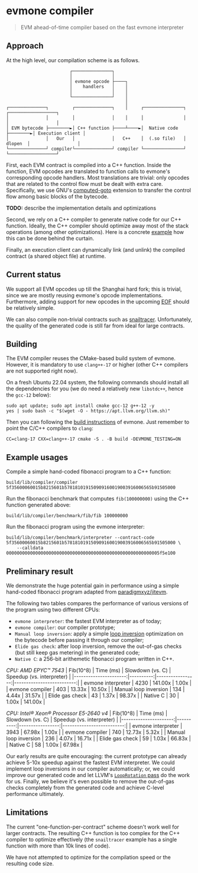 # evmone compiler
> EVM ahead-of-time compiler based on the fast evmone interpreter

## Approach

At the high level, our compilation scheme is as follows. 
```
                        ┌───────────────┐
                        │               │
                        │ evmone opcode ├────┐
                        │    handlers   │    │
                        │               │    │
                        └───────────────┘    │
                                             │
┌──────────────┐         ┌──────────────┐    │     ┌───────────────┐         ┌──────────────────┐
│              │         │              │    │     │               │         │                  │
│ EVM bytecode ├────────►│ C++ function ├────┴────►│  Native code  ├────────►│ Execution client │
│              │   Our   │              │   C++    │  (.so file)   │ dlopen  │                  │
└──────────────┘ compiler└──────────────┘ compiler └───────────────┘         └──────────────────┘
```

First, each EVM contract is compiled into a C++ function. Inside the function, EVM opcodes are translated to function calls to evmone's corresponding opcode handlers. Most translations are trivial: only opcodes that are related to the control flow must be dealt with extra care. Specifically, we use GNU's [computed-goto](https://gcc.gnu.org/onlinedocs/gcc/Labels-as-Values.html) extension to transfer the control flow among basic blocks of the bytecode. 

**TODO:** describe the implementation details and optimizations

Second, we rely on a C++ compiler to generate native code for our C++ function. Ideally, the C++ compiler should optimize away most of the stack operations (among other optimizations). Here is a concrete [example](https://gcc.gnu.org/onlinedocs/jit/intro/tutorial04.html#behind-the-curtain-how-does-our-code-get-optimized) how this can be done behind the curtain.

Finally, an execution client can dynamically link (and unlink) the compiled contract (a shared object file) at runtime.


## Current status

We support all EVM opcodes up till the Shanghai hard fork; this is trivial, since we are mostly reusing evmone's opcode implementations. Furthermore, adding support for new opcodes in the upcoming [EOF](https://notes.ethereum.org/@ipsilon/evm-object-format-overview) should be relatively simple.

We can also compile non-trivial contracts such as [snailtracer](https://github.com/axic/snailtracer). Unfortunately, the quality of the generated code is still far from ideal for large contracts.

## Building

The EVM compiler reuses the CMake-based build system of evmone. However, it is mandatory to use `clang++-17` or higher (other C++ compilers are not supported right now).

On a fresh Ubuntu 22.04 system, the following commands should install all the dependencies for you (we do need a relatively new `libstdc++`, hence the `gcc-12` below):
```
sudo apt update; sudo apt install cmake gcc-12 g++-12 -y
yes | sudo bash -c "$(wget -O - https://apt.llvm.org/llvm.sh)"
```

Then you can following the [build instructions](https://github.com/ethereum/evmone#building-from-source) of evmone. Just remember to point the C/C++ compilers to `clang`:
```
CC=clang-17 CXX=clang++-17 cmake -S . -B build -DEVMONE_TESTING=ON
```

## Example usages

Compile a simple hand-coded fibonacci program to a C++ function:
```
build/lib/compiler/compiler 5f35600060015b8215601b578181019150909160019003916006565b91505000
```

Run the fibonacci benchmark that computes `fib(100000000)` using the C++ function generated above:
```
build/lib/compiler/benchmark/fib/fib 100000000
```

Run the fibonacci program using the evmone interpreter:
```
build/lib/compiler/benchmark/interpreter --contract-code 5f35600060015b8215601b578181019150909160019003916006565b91505000 \
    --calldata 0000000000000000000000000000000000000000000000000000000005f5e100
```


## Preliminary result

We demonstrate the huge potential gain in performance using a simple hand-coded fibonacci program adapted from [paradigmxyz/jitevm](https://github.com/paradigmxyz/jitevm/blob/f82261fc8a1a6c1a3d40025a910ba0ce3fcaed71/src/test_data.rs#L7).

The following two tables compares the performance of various versions of the program using two different CPUs:
- `evmone interpreter`: the fastest EVM interpreter as of today;
- `evmone compiler`: our compiler prototype;
- `Manual loop inversion`: apply a simple [loop inversion](https://en.wikipedia.org/wiki/Loop_inversion) optimization on the bytecode before passing it through our compiler;
- `Elide gas check`: after loop inversion, remove the out-of-gas checks (but still keep gas metering) in the generated code;
- `Native C`: a 256-bit arithemetic fibonacci program written in C++.


*CPU: AMD EPYC™ 7543*
|             Fib(10^8) | Time (ms) | Slowdown (vs. C) | Speedup (vs. interpreter) |
|----------------------:|----------:|-----------------:|--------------------------:|
|    evmone interpreter |      4230 |          141.00x |                     1.00x |
|       evmone compiler |       403 |           13.33x |                    10.50x |
| Manual loop inversion |       134 |            4.44x |                    31.57x |
|       Elide gas check |        43 |            1.37x |                    98.37x |
|              Native C |        30 |            1.00x |                   141.00x |

*CPU: Intel® Xeon® Processor E5-2640 v4*
|             Fib(10^8) | Time (ms) | Slowdown (vs. C) | Speedup (vs. interpreter) |
|----------------------:|----------:|-----------------:|--------------------------:|
|    evmone interpreter |      3943 |           67.98x |                     1.00x |
|       evmone compiler |       740 |           12.73x |                     5.32x |
| Manual loop inversion |       236 |            4.07x |                    16.71x |
|       Elide gas check |        59 |            1.03x |                    66.83x |
|              Native C |        58 |            1.00x |                    67.98x |


Our early results are quite encouraging: the current prototype can already achieve 5-10x speedup against the fastest EVM interpreter. We could implement loop inversions in our compiler automatically; or, we could improve our generated code and let LLVM's [`LoopRotation` pass](https://llvm.org/docs/LoopTerminology.html#rotated-loops) do the work for us. Finally, we believe it's even possible to remove the out-of-gas checks completely from the generated code and achieve C-level performance ultimately.


## Limitations

The current "one-function-per-contract" scheme doesn't work well for larger contracts. The resulting C++ function is too complex for the C++ compiler to optimize effectively (the `snailtracer` example has a single function with more than 10k lines of code).

We have not attempted to optimize for the compilation speed or the resulting code size.

